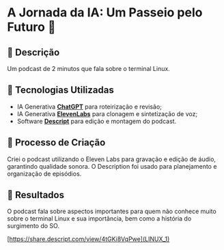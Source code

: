 # A Jornada da IA: Um Passeio pelo Futuro 🌌

## 📒 Descrição
Um podcast de 2 minutos que fala sobre o terminal Linux.

## 🤖 Tecnologias Utilizadas
- IA Generativa **[ChatGPT](https://chat.openai.com)** para roteirização e revisão;
- IA Generativa **[ElevenLabs](https://www.elevenlabs.io)** para clonagem e sintetização de voz;
- Software **[Descript](https://www.descript.com)** para edição e montagem do podcast.

## 🧐 Processo de Criação
Criei o podcast utilizando o Eleven Labs para gravação e edição de áudio, garantindo qualidade sonora. O Description foi usado para planejamento e organização de episódios.

## 🚀 Resultados
O podcast fala sobre aspectos importantes para quem não conhece muito sobre o terminal Linux e sua importância, bem como a história do surgimento do SO.

[https://share.descript.com/view/4tGKi8VqPwe](LINUX_1)

